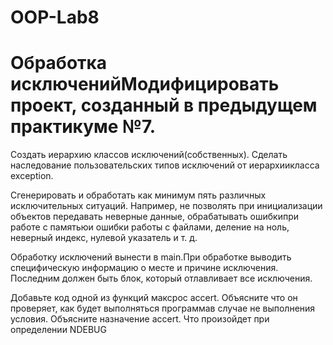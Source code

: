 # OOP-Lab8
# Обработка исключенийМодифицировать проект, созданный в предыдущем практикуме №7. 

Создать  иерархию  классов  исключений(собственных).
Сделать наследование  пользовательских  типов  исключений  от  иерархиикласса exception.

Сгенерировать  и  обработать    как  минимум  пять  различных исключительных ситуаций. 
Например, не позволять при инициализации объектов передавать неверные данные,
обрабатывать ошибкипри работе с памятьюи ошибки работы с файлами, деление на ноль, неверный индекс, нулевой указатель и т. д.

Обработку  исключений  вынести  в main.При  обработке  выводить специфическую информацию о месте и причине исключения. 
Последним должен быть блок, который отлавливает все исключения.

Добавьте код одной из функций максрос accert. 
Объясните что он проверяет, как будет выполняться программав случае не выполнения условия. Объясните назначение accert. 
Что произойдет при определении NDEBUG
